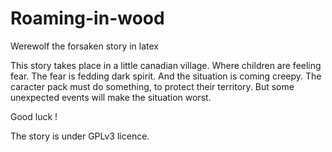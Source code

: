 Roaming-in-wood
===============

Werewolf the forsaken story in latex


This story takes place in a little canadian village. Where children are feeling fear. The fear is fedding dark spirit. 
And the situation is coming creepy. The caracter pack must do something, to protect their territory. 
But some unexpected events will make the situation worst. 

Good luck !


The story is under GPLv3 licence.
